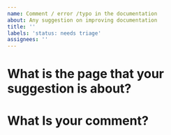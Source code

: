 ```yaml
---
name: Comment / error /typo in the documentation
about: Any suggestion on improving documentation
title: ''
labels: 'status: needs triage'
assignees: ''
---
```


<!-- Thanks for contributing to this project! We are happy with your comments on the documentation. Please pick a clear title and proceed.-->

# What is the page that your suggestion is about?

# What Is your comment?
<!-- You can provide sceenshots, or whatever you think is helpful to us to do better --!>

